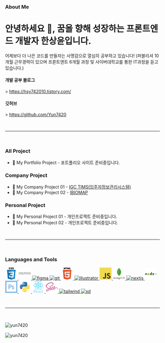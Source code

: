 ### About Me
<h1 align="left">안녕하세요 👋, 꿈을 향해 성장하는 프론트엔드 개발자 한상윤입니다.</h1>
<p align="left">어제보다 더 나은 코드를 만들자는 사명감으로 열심히 공부하고 있습니다! (퍼블리셔 10개월 근무경력이 있으며 프론트엔트 6개월 과정 및 사이버대학교를 통한 IT과정을 듣고 있습니다.)</p>

<h4>개발 공부 블로그</h4>
> <a href="https://hsy742010.tistory.com/" target="_blank">https://hsy742010.tistory.com/</a>
<h4>깃허브</h4>
> <a href="https://github.com/Yun7420" target="_blank">https://github.com/Yun7420</a>

</br><hr></br>

### All Project
- 📘 My Portfolio Project - 포트폴리오 사이트 준비중입니다.

### Company Project
- 📘 My Company Project 01 - [IGC TIMS(입주자정보관리시스템)](https://tims.igc.or.kr/igc/index.do)
- 📘 My Company Project 02 - [IBIOMAP](https://ibiomap.or.kr/app/index.do)

### Personal Project
- 📘 My Personal Project 01 - 개인프로젝트 준비중입니다.
- 📘 My Personal Project 02 - 개인프로젝트 준비중입니다.

</br><hr></br>

### Languages and Tools
<p align="left">
  <a href="https://www.w3schools.com/css/" target="_blank" rel="noreferrer"> <img src="https://raw.githubusercontent.com/devicons/devicon/master/icons/css3/css3-original-wordmark.svg" alt="css3" width="40" height="40"/> </a> 
  <a href="https://expressjs.com" target="_blank" rel="noreferrer"> <img src="https://raw.githubusercontent.com/devicons/devicon/master/icons/express/express-original-wordmark.svg" alt="express" width="40" height="40"/> </a> 
  <a href="https://www.figma.com/" target="_blank" rel="noreferrer"> <img src="https://www.vectorlogo.zone/logos/figma/figma-icon.svg" alt="figma" width="40" height="40"/> </a> 
  <a href="https://git-scm.com/" target="_blank" rel="noreferrer"> <img src="https://www.vectorlogo.zone/logos/git-scm/git-scm-icon.svg" alt="git" width="40" height="40"/> </a> 
  <a href="https://www.w3.org/html/" target="_blank" rel="noreferrer"> <img src="https://raw.githubusercontent.com/devicons/devicon/master/icons/html5/html5-original-wordmark.svg" alt="html5" width="40" height="40"/> </a> 
  <a href="https://www.adobe.com/in/products/illustrator.html" target="_blank" rel="noreferrer"> <img src="https://www.vectorlogo.zone/logos/adobe_illustrator/adobe_illustrator-icon.svg" alt="illustrator" width="40" height="40"/> </a> 
  <a href="https://developer.mozilla.org/en-US/docs/Web/JavaScript" target="_blank" rel="noreferrer"> <img src="https://raw.githubusercontent.com/devicons/devicon/master/icons/javascript/javascript-original.svg" alt="javascript" width="40" height="40"/> </a> 
  <a href="https://www.mongodb.com/" target="_blank" rel="noreferrer"> <img src="https://raw.githubusercontent.com/devicons/devicon/master/icons/mongodb/mongodb-original-wordmark.svg" alt="mongodb" width="40" height="40"/> </a> 
  <a href="https://nextjs.org/" target="_blank" rel="noreferrer"> <img src="https://cdn.worldvectorlogo.com/logos/nextjs-2.svg" alt="nextjs" width="40" height="40"/> </a> 
  <a href="https://nodejs.org" target="_blank" rel="noreferrer"> <img src="https://raw.githubusercontent.com/devicons/devicon/master/icons/nodejs/nodejs-original-wordmark.svg" alt="nodejs" width="40" height="40"/> </a> 
  <a href="https://www.photoshop.com/en" target="_blank" rel="noreferrer"> <img src="https://raw.githubusercontent.com/devicons/devicon/master/icons/photoshop/photoshop-line.svg" alt="photoshop" width="40" height="40"/> </a> 
  <a href="https://www.python.org" target="_blank" rel="noreferrer"> <img src="https://raw.githubusercontent.com/devicons/devicon/master/icons/python/python-original.svg" alt="python" width="40" height="40"/> </a> 
  <a href="https://reactjs.org/" target="_blank" rel="noreferrer"> <img src="https://raw.githubusercontent.com/devicons/devicon/master/icons/react/react-original-wordmark.svg" alt="react" width="40" height="40"/> </a> 
  <a href="https://sass-lang.com" target="_blank" rel="noreferrer"> <img src="https://raw.githubusercontent.com/devicons/devicon/master/icons/sass/sass-original.svg" alt="sass" width="40" height="40"/> </a> 
  <a href="https://tailwindcss.com/" target="_blank" rel="noreferrer"> <img src="https://www.vectorlogo.zone/logos/tailwindcss/tailwindcss-icon.svg" alt="tailwind" width="40" height="40"/> </a> 
  <a href="https://www.adobe.com/products/xd.html" target="_blank" rel="noreferrer"> <img src="https://cdn.worldvectorlogo.com/logos/adobe-xd.svg" alt="xd" width="40" height="40"/> </a>
</p>

</br><hr></br>

<p><img align="center" src="https://github-readme-stats.vercel.app/api?username=yun7420&show_icons=true&locale=en" alt="yun7420" /></p>
<p><img align="center" src="https://github-readme-streak-stats.herokuapp.com/?user=yun7420&" alt="yun7420" /></p>
